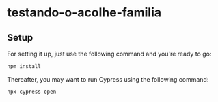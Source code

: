 # testando-o-acolhe-familia

## Setup

For setting it up, just use the following command and you're ready to go:

```bash
npm install
```

Thereafter, you may want to run Cypress using the following command:

```bash
npx cypress open
```

